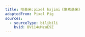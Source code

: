 ```yaml
---
title: 哈基米:pixel hajimi《像素基米》
adaptedFrom: Pixel Pig
sources:
  - sourceType: bilibili
    bvid: BV114uMzuE9Z
---
```

